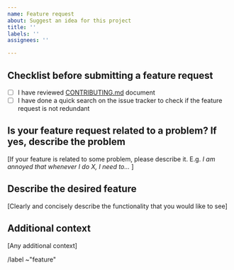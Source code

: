 ```yaml
---
name: Feature request
about: Suggest an idea for this project
title: ''
labels: ''
assignees: ''

---
```


## Checklist before submitting a feature request

- [ ] I have reviewed [CONTRIBUTING.md](CONTRIBUTING.md) document
- [ ] I have done a quick search on the issue tracker to check if the feature request is not redundant

## Is your feature request related to a problem? If yes, describe the problem

[If your feature is related to some problem, please describe it. E.g. _I am annoyed that whenever I do X, I need to..._ ]

## Describe the desired feature

[Clearly and concisely describe the functionality that you would like to see]

## Additional context

[Any additional context]

/label ~"feature" 